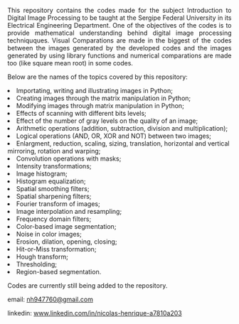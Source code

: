 <div style='text-align: justify;'>

This repository contains the codes made for the subject Introduction to Digital Image Processing to be taught at the Sergipe Federal University in its Electrical Engineering Department. One of the objectives of the codes is to provide mathematical understanding behind digital image processing techniquques. Visual Comparations are made in the biggest of the codes between the images generated by the developed codes and the images generated by using library functions and numerical comparations are made too (like square mean root) in some codes.

</div>

Below are the names of the topics covered by this repository:

<li>Importating, writing and illustrating images in Python;</li>

<li>Creating images through the matrix manipulation in Python;</li>

<li>Modifying images through matrix manipulation in Python;</li>

<li>Effects of scanning with different bits levels;</li>

<li>Effect of the number of gray levels on the quality of an image;</li>

<li>Arithmetic operations (addition, subtraction, division and multiplication);</li>

<li>Logical operations (AND, OR, XOR and NOT) between two images;</li>

<li>Enlargment, reduction, scaling, sizing, translation, horizontal and vertical mirroring, rotation and warping;</li>

<li>Convolution operations with masks;</li>

<li>Intensity transformations;</li>

<li>Image histogram;</li>

<li>Histogram equalization;</li>

<li>Spatial smoothing filters;</li>

<li>Spatial sharpening filters;</li>

<li>Fourier transform of images;</li>

<li>Image interpolation and resampling;</li>

<li>Frequency domain filters;</li>

<li>Color-based image segmentation;</li>

<li>Noise in color images;</li>

<li>Erosion, dilation, opening, closing;</li>

<li>Hit-or-Miss transformation;</li>

<li>Hough transform;</li>

<li>Thresholding;</li>

<li>Region-based segmentation.</li>


Codes are currently still being added to the repository.

email: nh947760@gmail.com

linkedin: www.linkedin.com/in/nicolas-henrique-a7810a203
